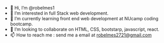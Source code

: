 - 👋 Hi, I’m @robelmes1
- 👀 I’m interested in full Stack web development. 
- 🌱 I’m currently learning front end web development at NUcamp coding bootcamp.
- 💞️ I’m looking to collaborate on HTML, CSS, bootstarp, javascript, react. 
- 📫 How to reach me : send me a email at robelmes2721@gmail.com 

<!---
robelmes1/robelmes1 is a ✨ special ✨ repository because its `README.md` (this file) appears on your GitHub profile.
You can click the Preview link to take a look at your changes.
--->
